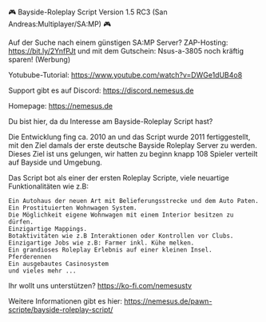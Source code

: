 🎮 Bayside-Roleplay Script Version 1.5 RC3 (San Andreas:Multiplayer/SA:MP) 🎮

Auf der Suche nach einem günstigen SA:MP Server? ZAP-Hosting: https://bit.ly/2YnfPJt und mit dem Gutschein: Nsus-a-3805 noch kräftig sparen! (Werbung)

Yotubube-Tutorial: https://www.youtube.com/watch?v=DWGe1dUB4o8

Support gibt es auf Discord: https://discord.nemesus.de

Homepage: https://nemesus.de

Du bist hier, da du Interesse am Bayside-Roleplay Script hast?

Die Entwicklung fing ca. 2010 an und das Script wurde 2011 fertiggestellt, mit den Ziel damals der erste deutsche Bayside Roleplay Server zu werden. Dieses Ziel ist uns gelungen, wir hatten zu beginn knapp 108 Spieler verteilt auf Bayside und Umgebung.

Das Script bot als einer der ersten Roleplay Scripte, viele neuartige Funktionalitäten wie z.B:

    Ein Autohaus der neuen Art mit Belieferungsstrecke und dem Auto Paten.
    Ein Prostituierten Wohnwagen System.
    Die Möglichkeit eigene Wohnwagen mit einem Interior besitzen zu dürfen.
    Einzigartige Mappings.
    Botaktivitäten wie z.B Interaktionen oder Kontrollen vor Clubs.
    Einzigartige Jobs wie z.B: Farmer inkl. Kühe melken.
    Ein grandioses Roleplay Erlebnis auf einer kleinen Insel.
    Pferderennen
    Ein ausgebautes Casinosystem
    und vieles mehr ...

Ihr wollt uns unterstützen? https://ko-fi.com/nemesustv

Weitere Informationen gibt es hier: https://nemesus.de/pawn-scripte/bayside-roleplay-script/
